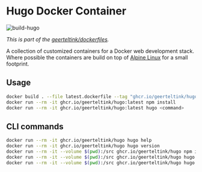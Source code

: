 # Hugo Docker Container

![build-hugo](https://github.com/geerteltink/dockerfiles/workflows/build-hugo/badge.svg)

_This is part of the [geerteltink/dockerfiles](https://github.com/geerteltink/dockerfiles)._

A collection of customized containers for a Docker web development stack. Where possible the containers are build on top of [Alpine Linux](http://alpinelinux.org/) for a small footprint.

## Usage

```bash
docker build . --file latest.dockerfile --tag "ghcr.io/geerteltink/hugo:latest" --cache-from "ghcr.io/geerteltink/hugo:latest"
docker run --rm -it ghcr.io/geerteltink/hugo:latest npm install
docker run --rm -it ghcr.io/geerteltink/hugo:latest hugo <command>
```

## CLI commands

```bash
docker run --rm -it ghcr.io/geerteltink/hugo hugo help
docker run --rm -it ghcr.io/geerteltink/hugo hugo version
docker run --rm -it --volume $(pwd):/src ghcr.io/geerteltink/hugo npm install
docker run --rm -it --volume $(pwd):/src ghcr.io/geerteltink/hugo hugo mod init website
docker run --rm -it --volume $(pwd):/src ghcr.io/geerteltink/hugo hugo --gc --minify --enableGitInfo --environment production
```
